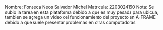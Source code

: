 Nombre: Fonseca Neos Salvador Michel
Matricula: 2203024160
Nota: Se subio la tarea en esta plataforma debido a que es muy pesada para ubicua, tambien se agrega un video del funcionamiento del proyecto en A-FRAME debido a que suele presentar problemas en otras computadoras
